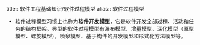 title:: 软件工程基础知识/软件过程模型
alias:: 软件过程模型

- 软件过程模型习惯上也称为**软件开发模型**，它是软件开发全部过程、活动和任务的结构框架。典型的软件过程模型有瀑布模型、增量模型、深化模型（原型模型、螺旋模型），喷泉模型、基于构件的开发模型和形式化方法模型等。